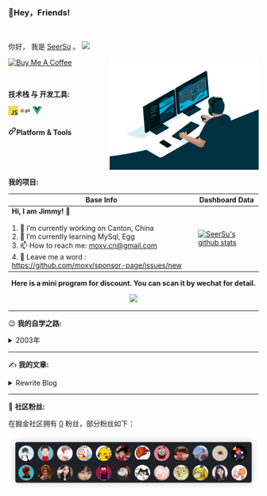 ### 👋Hey，Friends!
<br />

你好， 我是 [SeerSu](https://seersu.me) 。
![](https://cdn.jsdelivr.net/gh/xxx/xxx@main/assets/github-contribution-grid-snake.svg)
<p align="center">
<img align="right" alt="GIF" src="https://github.com/likaia/likaia/blob/main/code.gif" width="300" height="40%" />
</p>

<p dir="auto"><a href="https://buymeacoffee.com/seersu" rel="nofollow"><img src="https://camo.githubusercontent.com/45ce6667a35b63fd6a1ba6978d030a7f52ff5b1b262c5c8aa3ece29afc469ac8/68747470733a2f2f63646e2e6275796d6561636f666665652e636f6d2f627574746f6e732f76322f64656661756c742d7265642e706e67" alt="Buy Me A Coffee" width="100" data-canonical-src="https://cdn.buymeacoffee.com/buttons/v2/default-red.png" style="max-width: 40%;"></a></p>

<p dir="auto"><a href="https://twitter.com/Su_Seer" rel="nofollow"><img src="https://camo.githubusercontent.com/d7e35abb4ad4c53cd34e731a214e8439fae705e554915519bab3e3a53f01ffa7/68747470733a2f2f696d672e736869656c64732e696f2f62616467652f2d547769747465722d3144413146323f7374796c653d666c61742d737175617265266c6f676f3d74776974746572266c6f676f436f6c6f723d7768697465" alt="" data-canonical-src="https://img.shields.io/badge/-Twitter-1DA1F2?style=flat-square&amp;logo=twitter&amp;logoColor=white" style="max-width: 100%;"></a>
<a href="https://weibo.com/" rel="nofollow"><img src="https://camo.githubusercontent.com/462599ec10c1b8bb5bbe9fcd744f86d37ced1d202c7fa68362d39d99de3f554d/68747470733a2f2f696d672e736869656c64732e696f2f62616467652f576569626f2d4536313632443f7374796c653d666c61742d737175617265266c6f676f3d73696e612d776569626f266c6f676f436f6c6f723d7768697465" alt="" data-canonical-src="https://img.shields.io/badge/Weibo-E6162D?style=flat-square&amp;logo=sina-weibo&amp;logoColor=white" style="max-width: 100%;"></a>
<a href="https://seersu.me" rel="nofollow"><img src="https://camo.githubusercontent.com/f77b08eb57081d237b71ae147e9c862d005f747e351bd4d149f30ee9558aab02/68747470733a2f2f696d672e736869656c64732e696f2f62616467652f2d426c6f672d3231373539423f7374796c653d666c61742d737175617265266c6f676f3d776f72647072657373266c6f676f436f6c6f723d7768697465" alt="" data-canonical-src="https://img.shields.io/badge/-Blog-21759B?style=flat-square&amp;logo=wordpress&amp;logoColor=white" style="max-width: 100%;"></a>
<a href="mailto:moxv.cn@gmail.com"><img src="https://camo.githubusercontent.com/1735ce1309acbfff1aec2abbc988e331d3accb31abc7387d71a86b00a4c78515/68747470733a2f2f696d672e736869656c64732e696f2f62616467652f2d456d61696c2d4431343833363f7374796c653d666c61742d737175617265266c6f676f3d676d61696c266c6f676f436f6c6f723d7768697465" alt="" data-canonical-src="https://img.shields.io/badge/-Email-D14836?style=flat-square&amp;logo=gmail&amp;logoColor=white" style="max-width: 100%;"></a>
<a href="http://wpa.qq.com/msgrd?v=3&amp;uin=3482245521&amp;site=qq&amp;menu=yes" rel="nofollow"><img src="https://camo.githubusercontent.com/8323d9767bfb002aa52afa1206e89b609a642d5c9151567062abbb9a3559f944/68747470733a2f2f696d672e736869656c64732e696f2f62616467652f51512d6661616630383f7374796c653d666c61742d737175617265266c6f676f3d74656e63656e742d7171266c6f676f436f6c6f723d303030303030" alt="" data-canonical-src="https://img.shields.io/badge/QQ-faaf08?style=flat-square&amp;logo=tencent-qq&amp;logoColor=000000" style="max-width: 100%;"></a>
<a target="_blank" rel="noopener noreferrer nofollow" href="https://camo.githubusercontent.com/956cc5c81cb7c838e4894592825a895335713138f20738875b2f5e903c897fef/68747470733a2f2f696d672e736869656c64732e696f2f62616467652f6c6f7665736e61642d3037433136303f7374796c653d666c61742d737175617265266c6f676f3d776563686174266c6f676f436f6c6f723d7768697465"><img src="https://camo.githubusercontent.com/956cc5c81cb7c838e4894592825a895335713138f20738875b2f5e903c897fef/68747470733a2f2f696d672e736869656c64732e696f2f62616467652f6c6f7665736e61642d3037433136303f7374796c653d666c61742d737175617265266c6f676f3d776563686174266c6f676f436f6c6f723d7768697465" alt="" data-canonical-src="https://img.shields.io/badge/lovesnad-07C160?style=flat-square&amp;logo=wechat&amp;logoColor=white" style="max-width: 100%;"></a></p>

**技术栈 与 开发工具:**

<code><img height="20" src="https://raw.githubusercontent.com/github/explore/80688e429a7d4ef2fca1e82350fe8e3517d3494d/topics/javascript/javascript.png"></code>
<code><img height="20" src="https://raw.githubusercontent.com/github/explore/80688e429a7d4ef2fca1e82350fe8e3517d3494d/topics/git/git.png"></code>
<code><img height="20" src="https://raw.githubusercontent.com/github/explore/80688e429a7d4ef2fca1e82350fe8e3517d3494d/topics/vue/vue.png"></code>

<h4 dir="auto"><a id="user-content-platform--tools" class="anchor" aria-hidden="true" href="#platform--tools"><svg class="octicon octicon-link" viewBox="0 0 16 16" version="1.1" width="16" height="16" aria-hidden="true"><path fill-rule="evenodd" d="M7.775 3.275a.75.75 0 001.06 1.06l1.25-1.25a2 2 0 112.83 2.83l-2.5 2.5a2 2 0 01-2.83 0 .75.75 0 00-1.06 1.06 3.5 3.5 0 004.95 0l2.5-2.5a3.5 3.5 0 00-4.95-4.95l-1.25 1.25zm-4.69 9.64a2 2 0 010-2.83l2.5-2.5a2 2 0 012.83 0 .75.75 0 001.06-1.06 3.5 3.5 0 00-4.95 0l-2.5 2.5a3.5 3.5 0 004.95 4.95l1.25-1.25a.75.75 0 00-1.06-1.06l-1.25 1.25a2 2 0 01-2.83 0z"></path></svg></a>Platform &amp; Tools</h4>
<p dir="auto"><a href="https://www.microsoft.com/windows/get-windows-11" rel="nofollow"><img src="https://camo.githubusercontent.com/8c288e1bf2b8f4fdc5fb2b569194a691d63f4a98d415ed69033b59aaf717e297/68747470733a2f2f696d672e736869656c64732e696f2f62616467652f57696e646f77732d31302d3233373662633f7374796c653d666c61742d737175617265266c6f676f3d77696e646f7773266c6f676f436f6c6f723d666666666666" alt="" data-canonical-src="https://img.shields.io/badge/Windows-11-2376bc?style=flat-square&amp;logo=windows&amp;logoColor=ffffff" style="max-width: 100%;"></a>
<a href="https://code.visualstudio.com/" rel="nofollow"><img src="https://camo.githubusercontent.com/d623482fe6cfe492a222eca75b2c67259eedb786deba845deae9d02ee1bc8668/68747470733a2f2f696d672e736869656c64732e696f2f62616467652f4944452d56697375616c25323053747564696f253230436f64652d626c75653f7374796c653d666c61742d737175617265266c6f676f3d76697375616c2d73747564696f2d636f6465266c6f676f436f6c6f723d666666666666" alt="" data-canonical-src="https://img.shields.io/badge/IDE-Visual%20Studio%20Code-blue?style=flat-square&amp;logo=visual-studio-code&amp;logoColor=ffffff" style="max-width: 100%;"></a></p>
<p dir="auto"><a href="https://sass-lang.com/" rel="nofollow"><img src="https://camo.githubusercontent.com/167aa713256bab6d09d6e19f4b919a50a357dc7c65371166dee025aa8e8e8d2e/68747470733a2f2f696d672e736869656c64732e696f2f62616467652f2d536173732d6363363639393f7374796c653d666c61742d737175617265266c6f676f3d73617373266c6f676f436f6c6f723d7768697465" alt="" data-canonical-src="https://img.shields.io/badge/-Sass-cc6699?style=flat-square&amp;logo=sass&amp;logoColor=white" style="max-width: 100%;"></a>
<a href="https://html.spec.whatwg.org/" rel="nofollow"><img src="https://camo.githubusercontent.com/0c3a16a22ae058cfe38a06dc9ea16404cf006409262f547c9ccfa3ec8b30f71e/68747470733a2f2f696d672e736869656c64732e696f2f62616467652f2d48544d4c352d4533344632363f7374796c653d666c61742d737175617265266c6f676f3d68746d6c35266c6f676f436f6c6f723d7768697465" alt="" data-canonical-src="https://img.shields.io/badge/-HTML5-E34F26?style=flat-square&amp;logo=html5&amp;logoColor=white" style="max-width: 100%;"></a>
<a href="https://www.ecma-international.org/" rel="nofollow"><img src="https://camo.githubusercontent.com/e7b0c08c3a3c1d4f3d77996b4b40dd79baa1fae68e7e0196540662a135d81b51/68747470733a2f2f696d672e736869656c64732e696f2f62616467652f2d4a6176615363726970742d6637653031383f7374796c653d666c61742d737175617265266c6f676f3d6a617661736372697074266c6f676f436f6c6f723d7768697465" alt="" data-canonical-src="https://img.shields.io/badge/-JavaScript-f7e018?style=flat-square&amp;logo=javascript&amp;logoColor=white" style="max-width: 100%;"></a>
<a href="https://www.typescriptlang.org/" rel="nofollow"><img src="https://camo.githubusercontent.com/3f56c763c3c8b55d898d8b6f383820e092d6bd378360cdb2a1c6196217b4fe89/68747470733a2f2f696d672e736869656c64732e696f2f62616467652f2d547970655363726970742d3331373863363f7374796c653d666c61742d737175617265266c6f676f3d74797065736372697074266c6f676f436f6c6f723d7768697465" alt="" data-canonical-src="https://img.shields.io/badge/-TypeScript-3178c6?style=flat-square&amp;logo=typescript&amp;logoColor=white" style="max-width: 100%;"></a>
<a href="https://git-scm.com/" rel="nofollow"><img src="https://camo.githubusercontent.com/9dd3d5f0c8922f44854ccb8b2418bfc80c077e466612df54393debb3ede50845/68747470733a2f2f696d672e736869656c64732e696f2f62616467652f2d4769742d6630353033323f7374796c653d666c61742d737175617265266c6f676f3d676974266c6f676f436f6c6f723d7768697465" alt="" data-canonical-src="https://img.shields.io/badge/-Git-f05032?style=flat-square&amp;logo=git&amp;logoColor=white" style="max-width: 100%;"></a>
<a href="https://vuejs.org/" rel="nofollow"><img src="https://camo.githubusercontent.com/21aea0b2677109e53d6da522756ce70c91feeed8da4150a15d9412a80128e11d/68747470733a2f2f696d672e736869656c64732e696f2f62616467652f2d5675652e6a732d3466633038643f7374796c653d666c61742d737175617265266c6f676f3d7675652e6a73266c6f676f436f6c6f723d666666666666" alt="" data-canonical-src="https://img.shields.io/badge/-Vue.js-4fc08d?style=flat-square&amp;logo=vue.js&amp;logoColor=ffffff" style="max-width: 100%;"></a>
<a href="https://nodejs.org/" rel="nofollow"><img src="https://camo.githubusercontent.com/7145f7ca7e408f6ec69b4056372fc15d46e4bec42f11ba3424722ce2f509c991/68747470733a2f2f696d672e736869656c64732e696f2f62616467652f2d4e6f64652e6a732d3433383533643f7374796c653d666c61742d737175617265266c6f676f3d6e6f64652e6a73266c6f676f436f6c6f723d666666666666" alt="" data-canonical-src="https://img.shields.io/badge/-Node.js-43853d?style=flat-square&amp;logo=node.js&amp;logoColor=ffffff" style="max-width: 100%;"></a>
<a href="https://nuxtjs.org/" rel="nofollow"><img src="https://camo.githubusercontent.com/e0b55c09f74f7d172bc572db2be3ac9b1c95e886a7eacb54aa546fae1186f4e6/68747470733a2f2f696d672e736869656c64732e696f2f62616467652f2d4e7578742e6a732d3030433538453f7374796c653d666c61742d737175617265266c6f676f3d6e7578742e6a73266c6f676f436f6c6f723d7768697465" alt="" data-canonical-src="https://img.shields.io/badge/-Nuxt.js-00C58E?style=flat-square&amp;logo=nuxt.js&amp;logoColor=white" style="max-width: 100%;"></a>
<a href="https://www.mongodb.com/" rel="nofollow"><img src="https://camo.githubusercontent.com/7d1185f225f6a50bec4b592550f74887647c5acf33d02324b51294e0674487ce/68747470733a2f2f696d672e736869656c64732e696f2f62616467652f2d4d6f6e676f44422d3437413234383f7374796c653d666c61742d737175617265266c6f676f3d6d6f6e676f6462266c6f676f436f6c6f723d7768697465" alt="" data-canonical-src="https://img.shields.io/badge/-MongoDB-47A248?style=flat-square&amp;logo=mongodb&amp;logoColor=white" style="max-width: 100%;"></a>
<a href="https://expressjs.com/" rel="nofollow"><img src="https://camo.githubusercontent.com/7b7b0219851174154a0de008820888a4cbc7fd2da536af272c3fbf4831c7a601/68747470733a2f2f696d672e736869656c64732e696f2f62616467652f2d457870726573732e6a732d6637663766373f7374796c653d666c61742d737175617265" alt="" data-canonical-src="https://img.shields.io/badge/-Express.js-f7f7f7?style=flat-square" style="max-width: 100%;"></a></p>




**我的项目:**

|Base Info|Dashboard Data|
|----------------------------------------------------------------------|----------------------------------------------------------------------|
| __Hi, I am Jimmy! 👋__<br/><br/>1. 🔭 I’m currently working on Canton, China<br/>2. 🌱 I’m currently learning MySql, Egg<br/>3. 📫 How to reach me: moxv.cn@gmail.com<br/>4. 💬 Leave me a word : https://github.com/moxv/sponsor-page/issues/new | [![SeerSu's github stats](https://github-readme-stats.vercel.app/api?username=moxv&show_icons=true&theme=dracula)](https://github.com/moxv) |


<div align=center><b>Here is a mini program for discount. You can scan it by wechat for detail.</b></div>

<p align="center">
  <img src="https://images.unsplash.com/photo-1519389950473-47ba0277781c?ixlib=rb-4.0.3&ixid=MnwxMjA3fDB8MHxwaG90by1wYWdlfHx8fGVufDB8fHx8&auto=format&fit=crop&w=2070&q=80" />
</p>

</p>

----------

😉 **我的自学之路:**
<details style="cursor: pointer;">
  <summary>2003年</summary>
<div style="width: 98%; margin: 0 auto">
<ul>
<li>接触网络</li>
<li>接触网站、BBS</li>
<li>开始自学建站</li>
</ul>
</div>
</details>

----------

✍️ **我的文章:**
<details style="cursor: pointer;">
  <summary>Rewrite Blog</summary>
  <div style="width: 98%; margin: 0 auto">
      <ul>
        <li><a href="https://seersu.me/posts/lifestyle/rewrite-blog/">Rewrite Blog</a></li>
</ul>
  </div>
</details>



----------

🥰 **社区粉丝:**
 
在掘金社区拥有 [0](https://juejin.cn/) 粉丝，部分粉丝如下：

[![](https://github.com/likaia/likaia/blob/main/followers.jpg)](https://juejin.cn/)
